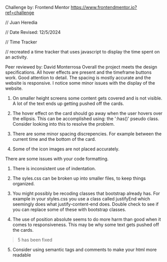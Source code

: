Challenge by: Frontend Mentor
https://www.frontendmentor.io?ref=challenge


// Juan Heredia

 // Date Revised: 12/5/2024

 // Time Tracker

 // recreated a time tracker that uses javascript to display the time spent on an activity.


Peer reviewed by: David Monterrosa
Overall the project meets the design specifications. All hover effects are present and the timeframe buttons work. Good attention to detail. The spacing is mostly accurate and the website is responsive. I notice some minor issues with the display of the website.

<!-- 1 has been fixed -->
1. On smaller height screens some content gets covered and is not visible. A lot of the text ends up getting pushed off the cards.

<!-- 2 has been fixed -->
2. The hover effect on the card should go away when the user hovers over the ellipsis. This can be accomplished using: the ':has()' pseudo class. Consider looking into this to resolve the problem. 

<!-- I dont really know what he means by this but I added some height responsiveness just in case -->
3. There are some minor spacing discrepencies. For example between the current time and the bottom of the card.

<!-- 4 has been fixed, added some marging to line them up -->
4. Some of the icon images are not placed accurately.

There are some issues with your code formatting.

<!-- 1 has been fixed I think, atleast based on what google told me indentation was -->
1. There is inconsistent use of indentation.

<!-- I think that fixing my indentation made my css look organized enough -->
2. The syles.css can be broken up into smaller files, to keep things organized.

<!-- 3 has been fixed (I think, not sure if I missed some classes)-->
3. You might possibly be recoding classes that bootstrap already has. For example in your styles.css you use a class called justifyEnd which seemingly does what justify-content-end does. Double check to see if you can replace some of these with bootstrap classes.

<!-- No idea what 4 refers to, but I added some text center so it maybe doesnt happen anymore (fixed?) -->
4. The use of position absolute seems to do more harm than good when it comes to responsiveness. This may be why some text gets pushed off the cards.

> 5 has been fixed
5. Consider using semantic tags and comments to make your html more readable